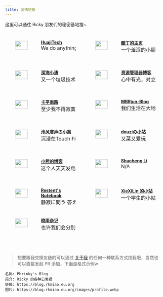 ```yaml
---
title: 友情链接
---
```


这里可以通往 Ricky 朋友们的秘密基地捏~

<!-- more -->

<style>
    .container {
        display: block;
        margin: 2rem 1rem 2rem 1rem;
    }

    .container::after {
        content: " ";
        display: block;
        clear: both;
    }

    .card {
        display: flex;
        width: 45%;
        height: 5rem;
        border-radius: 4px;
        transition-duration: 0.3s;
        padding: 0.5rem 0 0.5rem 0;
    }

    .card:nth-child(odd) {
        float: left;
    }
    .card:nth-child(even) {
        float: right;
    }

    .card:hover {
        transform: scale(1.1);
        box-shadow: 0 3px 6px rgba(0, 0, 0, 0.2);
    }

    .card > .card-avatar {
        float: left;
        height: 60%;
        margin: 0.25rem 0 0 1rem;
    }

    .card > .card-info {
        float: right;
        margin-left: 1rem;
        width: 100%;
        overflow: hidden;
    }

    .card > .card-info > .card-title {
        font-weight: bold;
    }

    .card > .card-info > .card-descr {
        font-size: 1rem;
        white-space: nowrap;
        overflow: hidden;
    }

    @media only screen and (max-width: 768px) {
        .card {
            width: 100%;
        }
    }
</style>

<div class="container">
<div class="card">
    <img class="card-avatar" src="https://avatars.githubusercontent.com/u/31303371">
    <div class="card-info">
        <div class="card-title">
            <a href="https://huajitech.net">HuajiTech</a>
        </div>
        <div class="card-descr">We do anything.</div>
    </div>
</div>

<div class="card">
    <img class="card-avatar" src="https://coldin.top/avatar.png">
    <div class="card-info">
        <div class="card-title">
            <a href="https://coldin.top">酷丁的主页</a>
        </div>
        <div class="card-descr">一个羞涩的小朋友的自我介绍页面</div>
    </div>
</div>

<div class="card">
    <img class="card-avatar" src="https://xtaolink.cn/img/avatar.jpg">
    <div class="card-info">
        <div class="card-title">
            <a href="https://xtaolink.cn">深海小涛</a>
        </div>
        <div class="card-descr">又一个垃圾技术博客</div>
    </div>
</div>

<div class="card">
    <img class="card-avatar" src="https://cos.zyglq.cn/static/web-logo.jpg">
    <div class="card-info">
        <div class="card-title">
            <a href="https://www.zyglq.cn">资源管理器博客</a>
        </div>
        <div class="card-descr">心中有光，对立重伤</div>
    </div>
</div>

<div class="card">
    <img class="card-avatar" src="https://s1.ax1x.com/2023/07/24/pCOmxrd.png">
    <div class="card-info">
        <div class="card-title">
            <a href="https://kkkrza.link">卡平南路</a>
        </div>
        <div class="card-descr">至少我不再寂寞，你眼神能再闪烁</div>
    </div>
</div>

<div class="card">
    <img class="card-avatar" src="https://cos.mbrjun.cn/PICS/LG4v3avatar144px.jpg">
    <div class="card-info">
        <div class="card-title">
            <a href="https://www.mbrjun.cn">MBRjun-Blog</a>
        </div>
        <div class="card-descr">我们生活在大地上，但我们的梦想超越天空</div>
    </div>
</div>

<div class="card">
    <img class="card-avatar" src="https://api.lfhsheng.com/avatar">
    <div class="card-info">
        <div class="card-title">
            <a href="https://blog.lfhsheng.com">泠风寒声の小窝</a>
        </div>
        <div class="card-descr">沉浸在Touch Fish的海洋中无法自拔</div>
    </div>
</div>

<div class="card">
    <img class="card-avatar" src="https://douzii.cf/zb_users/upload/2023/08/20230822192632169270359233576.jpg">
    <div class="card-info">
        <div class="card-title">
            <a href="https://douzii.cf">douziの小站</a>
        </div>
        <div class="card-descr">又菜又爱玩</div>
    </div>
</div>

<div class="card">
    <img class="card-avatar" src="https://bearcurb.blog/images/avatar.png">
    <div class="card-info">
        <div class="card-title">
            <a href="https://bearcurb.blog">小熊的博客</a>
        </div>
        <div class="card-descr">这个人天天发电，大家不要和它玩</div>
    </div>
</div>

<div class="card">
    <img class="card-avatar" src="https://static.snli.org/favicon.ico">
    <div class="card-info">
        <div class="card-title">
            <a href="https://snli.org/">Shucheng Li</a>
        </div>
        <div class="card-descr">N/A</div>
    </div>
</div>

<div class="card">
    <img class="card-avatar" src="https://library.restent.win/images/icons/favicon.webp">
    <div class="card-info">
        <div class="card-title">
            <a href="https://blog.restent.win/">Restent's Notebook</a>
        </div>
        <div class="card-descr">静寂に問う 答えを求めて</div>
    </div>
</div>

<div class="card">
    <img class="card-avatar" src="https://www.gravatar.com/avatar/2defd5540f480625cf9d09e5d4c3b7c4">
    <div class="card-info">
        <div class="card-title">
            <a href="https://www.xiexilin.com/">XieXiLin 的小站</a>
        </div>
        <div class="card-descr">一个学生的小站点。</div>
    </div>
</div>

<div class="card">
    <img class="card-avatar" src="https://blog-api.lihaoyu.cn/avatar">
    <div class="card-info">
        <div class="card-title">
            <a href="https://lihaoyu.cn/">晓雨杂记</a>
        </div>
        <div class="card-descr">也许我们会分别，但我们将永远不会忘记彼此。</div>
    </div>
</div>
</div>

> 想要跟我交换友链的可以通过 [关于我](https://rkmiao.eu.org/) 的任何一种联系方式找我哦，当然也可以直接发起 PR 添加，下面是格式示例w

```
名称: Phrinky's Blog
简介: Ricky 的各种日常捏
链接: https://blog.rkmiao.eu.org
图片: https://blog.rkmiao.eu.org/images/profile.webp
```
